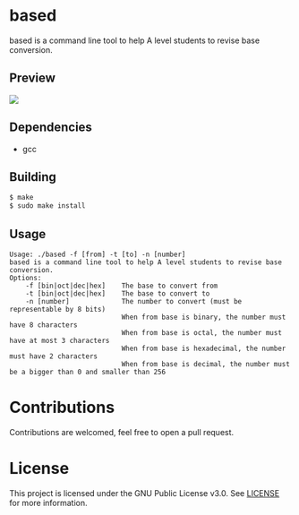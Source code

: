 # based

based is a command line tool to help A level students to revise base conversion.

## Preview
![](https://r2.e-z.host/3c62bb3a-a8a9-43f6-afd6-553646f51dc4/8px2rilw.png)

## Dependencies
- gcc

## Building
```sh
$ make
$ sudo make install
```

## Usage
```
Usage: ./based -f [from] -t [to] -n [number]
based is a command line tool to help A level students to revise base conversion.
Options:
    -f [bin|oct|dec|hex]    The base to convert from
    -t [bin|oct|dec|hex]    The base to convert to
    -n [number]             The number to convert (must be representable by 8 bits)
                            When from base is binary, the number must have 8 characters
                            When from base is octal, the number must have at most 3 characters
                            When from base is hexadecimal, the number must have 2 characters
                            When from base is decimal, the number must be a bigger than 0 and smaller than 256
```

# Contributions
Contributions are welcomed, feel free to open a pull request.

# License
This project is licensed under the GNU Public License v3.0. See [LICENSE](https://github.com/night0721/based/blob/master/LICENSE) for more information.
